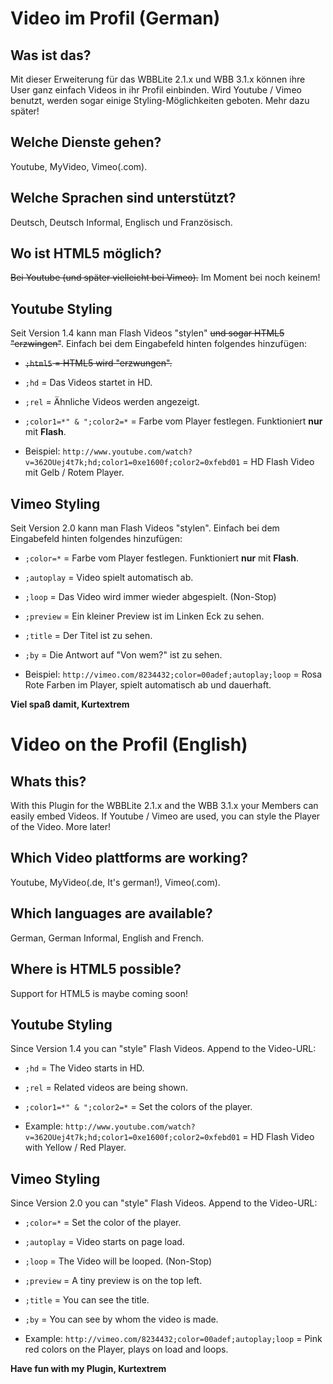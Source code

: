 Video im Profil (German)
========================

Was ist das?
------------
Mit dieser Erweiterung für das WBBLite 2.1.x und WBB 3.1.x können ihre User ganz einfach Videos in ihr Profil einbinden. Wird Youtube / Vimeo benutzt, werden sogar einige Styling-Möglichkeiten geboten. Mehr dazu später!

Welche Dienste gehen?
---------------------
Youtube, MyVideo, Vimeo(.com).

Welche Sprachen sind unterstützt?
---------------------------------
Deutsch, Deutsch Informal, Englisch und Französisch.

Wo ist HTML5 möglich?
---------------------
<del>Bei Youtube (und später vielleicht bei Vimeo).</del> Im Moment bei noch keinem!

Youtube Styling
---------------
Seit Version 1.4 kann man Flash Videos "stylen" <del>und sogar HTML5 "erzwingen"</del>. Einfach bei dem Eingabefeld hinten folgendes hinzufügen:

 * <del>`;html5` = HTML5 wird "erzwungen".</del>

 * `;hd` = Das Videos startet in HD.

 * `;rel` = Ähnliche Videos werden angezeigt.

 * `;color1=*" & ";color2=*` = Farbe vom Player festlegen. Funktioniert **nur** mit **Flash**.

 * Beispiel: `http://www.youtube.com/watch?v=362OUej4t7k;hd;color1=0xe1600f;color2=0xfebd01` = HD Flash Video mit Gelb / Rotem Player.

Vimeo Styling
-------------
Seit Version 2.0 kann man Flash Videos "stylen". Einfach bei dem Eingabefeld hinten folgendes hinzufügen:

 * `;color=*` = Farbe vom Player festlegen. Funktioniert **nur** mit **Flash**.

 * `;autoplay` = Video spielt automatisch ab.

 * `;loop` = Das Video wird immer wieder abgespielt. (Non-Stop)

 * `;preview` = Ein kleiner Preview ist im Linken Eck zu sehen.

 * `;title` = Der Titel ist zu sehen.

 * `;by` = Die Antwort auf "Von wem?" ist zu sehen.

 * Beispiel: `http://vimeo.com/8234432;color=00adef;autoplay;loop` = Rosa Rote Farben im Player, spielt automatisch ab und dauerhaft.

**Viel spaß damit, Kurtextrem**

Video on the Profil (English)
=============================

Whats this?
------------
With this Plugin for the WBBLite 2.1.x and the WBB 3.1.x your Members can easily embed Videos. If Youtube / Vimeo are used, you can style the Player of the Video. More later!

Which Video plattforms are working?
---------------------
Youtube, MyVideo(.de, It's german!), Vimeo(.com).

Which languages are available?
---------------------------------
German, German Informal, English and French.

Where is HTML5 possible?
---------------------
Support for HTML5 is maybe coming soon!

Youtube Styling
---------------
Since Version 1.4 you can "style" Flash Videos. Append to the Video-URL:

 * `;hd` = The Video starts in HD.

 * `;rel` = Related videos are being shown.

 * `;color1=*" & ";color2=*` = Set the colors of the player.

 * Example: `http://www.youtube.com/watch?v=362OUej4t7k;hd;color1=0xe1600f;color2=0xfebd01` = HD Flash Video with Yellow / Red Player.

Vimeo Styling
-------------
Since Version 2.0 you can "style" Flash Videos. Append to the Video-URL:

 * `;color=*` = Set the color of the player.

 * `;autoplay` = Video starts on page load.

 * `;loop` = The Video will be looped. (Non-Stop)

 * `;preview` = A tiny preview is on the top left.

 * `;title` = You can see the title.

 * `;by` = You can see by whom the video is made.

 * Example: `http://vimeo.com/8234432;color=00adef;autoplay;loop` = Pink red colors on the Player, plays on load and loops.

**Have fun with my Plugin, Kurtextrem**